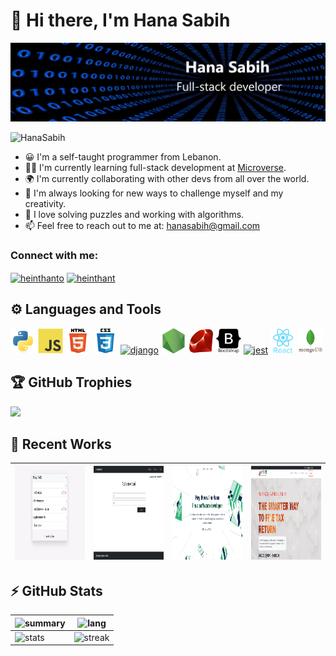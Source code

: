 # 👋 Hi there, I'm Hana Sabih

![Cover photo](hana-sabih-linkedin-cover.png "Hana Sabih")

<p align="left"> <img src="https://komarev.com/ghpvc/?username=HanaSabih&label=Profile%20views&color=0e75b6&style=flat" alt="HanaSabih" /> </p>

- 😀 I'm a self-taught programmer from Lebanon.
- 👨‍🚀 I'm currently learning full-stack development at [Microverse](https://github.com/microverseinc).
- 🌍 I'm currently collaborating with other devs from all over the world.
- 🔭 I'm always looking for new ways to challenge myself and my creativity.
- 🧩 I love solving puzzles and working with algorithms.
- 📫 Feel free to reach out to me at: hanasabih@gmail.com

### Connect with me:
<p align="left">
<a href="https://twitter.com/hana-sabih" target="blank"><img align="center" src="https://raw.githubusercontent.com/rahuldkjain/github-profile-readme-generator/master/src/images/icons/Social/twitter.svg" alt="heinthanto" height="30" width="40" /></a>
<a href="https://www.linkedin.com/in/hana-sabih" target="blank"><img align="center" src="https://raw.githubusercontent.com/rahuldkjain/github-profile-readme-generator/master/src/images/icons/Social/linked-in-alt.svg" alt="heinthant" height="30" width="40" /></a>
</p>

## ⚙ Languages and Tools

<p align="left"> 
  <a href="https://www.python.org" target="_blank" rel="noreferrer"><img src="https://raw.githubusercontent.com/devicons/devicon/master/icons/python/python-original.svg" alt="python" width="40" height="40"/></a>
  <a href="https://developer.mozilla.org/en-US/docs/Web/JavaScript" target="_blank" rel="noreferrer"><img src="https://raw.githubusercontent.com/devicons/devicon/master/icons/javascript/javascript-original.svg" alt="javascript" width="40" height="40"/></a> 
  <a href="https://www.w3.org/html/" target="_blank" rel="noreferrer"><img src="https://raw.githubusercontent.com/devicons/devicon/master/icons/html5/html5-original-wordmark.svg" alt="html5" width="40" height="40"/></a> 
  <a href="https://www.w3schools.com/css/" target="_blank" rel="noreferrer"><img src="https://raw.githubusercontent.com/devicons/devicon/master/icons/css3/css3-original-wordmark.svg" alt="css3" width="40" height="40"/></a> 
  <a href="https://www.djangoproject.com/" target="_blank" rel="noreferrer"><img src="https://cdn.worldvectorlogo.com/logos/django.svg" alt="django" width="40" height="40"/></a> 
  <a href="https://nodejs.org" target="_blank" rel="noreferrer"><img src="https://raw.githubusercontent.com/github/explore/80688e429a7d4ef2fca1e82350fe8e3517d3494d/topics/nodejs/nodejs.png" alt="nodejs" width="40" height="40"/></a>  
  <a href="https://www.ruby-lang.org/en/" target="_blank" rel="noreferrer"><img src="https://raw.githubusercontent.com/devicons/devicon/master/icons/ruby/ruby-original.svg" alt="ruby" width="40" height="40"/></a> 
  <a href="https://getbootstrap.com" target="_blank" rel="noreferrer"><img src="https://raw.githubusercontent.com/devicons/devicon/master/icons/bootstrap/bootstrap-plain-wordmark.svg" alt="bootstrap" width="40" height="40"/></a>
 <a href="https://jestjs.io" target="_blank" rel="noreferrer"><img src="https://www.vectorlogo.zone/logos/jestjsio/jestjsio-icon.svg" alt="jest" width="40" height="40"/></a> 
 <a href="https://reactjs.org/" target="_blank" rel="noreferrer"><img src="https://raw.githubusercontent.com/devicons/devicon/master/icons/react/react-original-wordmark.svg" alt="react" width="40" height="40"/></a>
 <a href="https://www.mongodb.com/" target="_blank" rel="noreferrer"><img src="https://raw.githubusercontent.com/devicons/devicon/master/icons/mongodb/mongodb-original-wordmark.svg" alt="mongodb" width="40" height="40"/></a></p>
 
 
 ## 🏆 GitHub Trophies 

<img src="https://github-profile-trophy.vercel.app/?username=HanaSabih&theme=juicyfresh&no-frame=false&no-bg=false&margin-w=4" />

  
## 🚀 Recent Works
| <a href="https://github.com/HanaSabih/To-Do-list-list-structure" target="_blank" rel="noreferrer"><img src="rwork4.png" alt="todo app" width="450" height="150"></a> | <a href="https://hanasabih.github.io/awesome-books-with-es6" target="_blank" rel="noreferrer"><img src="rwork3.png" alt="todo app" width="450" height="150"></a>  | <a href="https://hanasabih.github.io/Portfolio" target="_blank" rel="noreferrer"><img src="rwork2.png" alt="todo app" width="450" height="150"></a>  | <a href="https://hanasabih.github.io/capstone-project1-accountant-website" target="_blank" rel="noreferrer"><img src="rwork1.png" alt="todo app" width="450" height="150"></a>  |
|---|---|---|---|

  


## ⚡ GitHub Stats



| ![summary](https://github-profile-summary-cards.vercel.app/api/cards/profile-details?username=HanaSabih&theme=2077) | ![lang](https://github-readme-stats.vercel.app/api/top-langs?username=HanaSabih&show_icons=true&locale=en&layout=compact&theme=radical) |
|---|---|
| ![stats](https://github-readme-stats.vercel.app/api?username=HanaSabih&show_icons=true&theme=radical)   |   ![streak](https://github-readme-streak-stats.herokuapp.com/?user=HanaSabih&theme=radical) |


